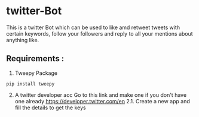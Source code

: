 # twitter-Bot
This is a twitter Bot which can be used to like amd retweet tweets with certain keywords, follow your followers and reply to all your mentions about anything like.

## Requirements :
1. Tweepy Package
```
pip install tweepy

```
2. A twitter developer acc Go to this link and make one if you don't have one already https://developer.twitter.com/en
2.1. Create a new app and fill the details to get the keys
